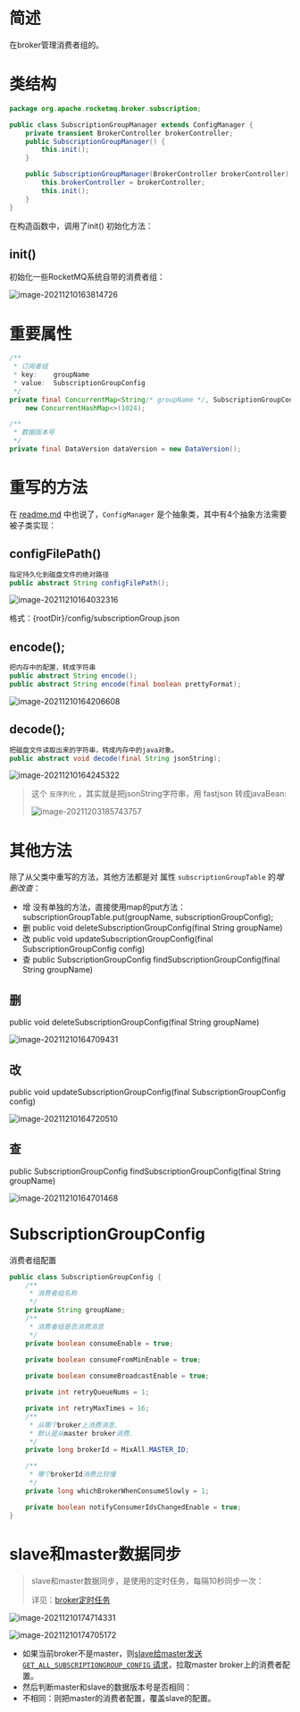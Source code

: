 # 简述

在broker管理消费者组的。







# 类结构

```java
package org.apache.rocketmq.broker.subscription;

public class SubscriptionGroupManager extends ConfigManager {
    private transient BrokerController brokerController;
    public SubscriptionGroupManager() {
        this.init();
    }

    public SubscriptionGroupManager(BrokerController brokerController) {
        this.brokerController = brokerController;
        this.init();
    }
}
```

在构造函数中，调用了init() 初始化方法：

## init()

初始化一些RocketMQ系统自带的消费者组：

![image-20211210163814726](images/image-20211210163814726.png)



# 重要属性

```java
/**
 * 订阅者组
 * key:    groupName
 * value:  SubscriptionGroupConfig
 */
private final ConcurrentMap<String/* groupName */, SubscriptionGroupConfig> subscriptionGroupTable = 
    new ConcurrentHashMap<>(1024);

/**
 * 数据版本号
 */
private final DataVersion dataVersion = new DataVersion();
```





# 重写的方法

在 [readme.md](readme.md) 中也说了，`ConfigManager` 是个抽象类，其中有4个抽象方法需要被子类实现：

## configFilePath()

```java
指定持久化到磁盘文件的绝对路径
public abstract String configFilePath();
```

![image-20211210164032316](images/image-20211210164032316.png)

格式：{rootDir}/config/subscriptionGroup.json



## encode();

```java
把内存中的配置，转成字符串
public abstract String encode();
public abstract String encode(final boolean prettyFormat);
```

![image-20211210164206608](images/image-20211210164206608.png)





## decode();

```java
把磁盘文件读取出来的字符串，转成内存中的java对象。
public abstract void decode(final String jsonString);
```

![image-20211210164245322](images/image-20211210164245322.png)

> 这个  `反序列化` ，其实就是把jsonString字符串，用 fastjson 转成javaBean:
>
> ![image-20211203185743757](images/image-20211203185743757.png)





# 其他方法

除了从父类中重写的方法，其他方法都是对 属性 `subscriptionGroupTable` 的*增删改查*：

- 增  没有单独的方法，直接使用map的put方法：subscriptionGroupTable.put(groupName, subscriptionGroupConfig);
- 删 public void deleteSubscriptionGroupConfig(final String groupName)
- 改 public void updateSubscriptionGroupConfig(final SubscriptionGroupConfig config)
- 查 public SubscriptionGroupConfig findSubscriptionGroupConfig(final String groupName)



## 删

public void deleteSubscriptionGroupConfig(final String groupName)

![image-20211210164709431](images/image-20211210164709431.png)



## 改

public void updateSubscriptionGroupConfig(final SubscriptionGroupConfig config)

![image-20211210164720510](images/image-20211210164720510.png)

## 查

public SubscriptionGroupConfig findSubscriptionGroupConfig(final String groupName)

![image-20211210164701468](images/image-20211210164701468.png)



# SubscriptionGroupConfig

消费者组配置

```java
public class SubscriptionGroupConfig {
    /**
     * 消费者组名称
     */
    private String groupName;
    /**
     * 消费者组是否消费消息
     */
    private boolean consumeEnable = true;
    
    private boolean consumeFromMinEnable = true;

    private boolean consumeBroadcastEnable = true;

    private int retryQueueNums = 1;

    private int retryMaxTimes = 16;
    /**
     * 从哪个broker上消费消息.
     * 默认是从master broker消费.
     */
    private long brokerId = MixAll.MASTER_ID;

    /**
     * 哪个brokerId消费比较慢
     */
    private long whichBrokerWhenConsumeSlowly = 1;

    private boolean notifyConsumerIdsChangedEnable = true;
}    
```





# slave和master数据同步

> slave和master数据同步，是使用的定时任务，每隔10秒同步一次：
>
> 详见：[broker定时任务](../Broker/Broker中的定时任务.md#%E5%A6%82%E6%9E%9Cbroker%E6%98%AFslave%EF%BC%8C%E5%88%99%E6%AF%8F%E9%9A%9410%E7%A7%92%E4%BB%8Emaster%E5%90%8C%E6%AD%A5%E6%95%B0%E6%8D%AE)

![image-20211210174714331](images/image-20211210174714331.png)

![image-20211210174705172](images/image-20211210174705172.png)

- 如果当前broker不是master，则[slave给master发送 `GET_ALL_SUBSCRIPTIONGROUP_CONFIG` 请求](../网络组件Remoting/请求类型及处理/GET_ALL_SUBSCRIPTIONGROUP_CONFIG.md)，拉取master broker上的消费者配置。
- 然后判断master和slave的数据版本号是否相同：
- 不相同：则把master的消费者配置，覆盖slave的配置。








